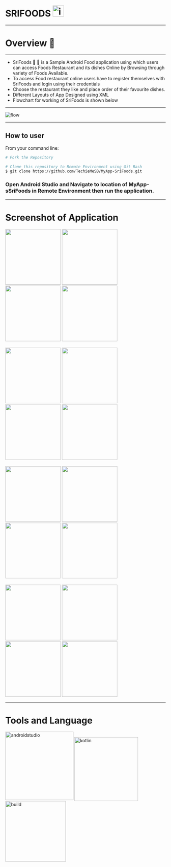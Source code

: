 # SRIFOODS  [<img  alt="icon" width="35px" src="Screenshots/app.jpg"/>](#)
<hr>

# Overview :scroll:
---
* SriFoods  :rice: :custard: is a Sample Android Food application using which users can access Foods Restaurant and its dishes Online by Browsing through variety of Foods Available.
* To access Food restaurant online users have to register themselves with SriFoods and login using their credentials
* Choose the restaurant they like and place order of their favourite dishes.
* Different Layouts of App Designed using XML 
* Flowchart for working of SriFoods is shown below
---
![flow](Screenshots/flowchart.jpg)

---
## How to user
From your command line:

```bash
# Fork the Repository

# Clone this repository to Remote Environment using Git Bash
$ git clone https://github.com/TechieMeSB/MyApp-SriFoods.git

```
### Open Android Studio and Navigate to location of MyApp-sSriFoods in Remote Environment then run the application.
---
# Screenshot of Application
<div>
  <img src="Screenshots/op.jpg" width="174">
  <img src="Screenshots/op1.jpg" width="174">
  <img src="Screenshots/op2.jpg" width="174">
  <img src="Screenshots/op3.jpg" width="174">
</div>
<br>
<div >
  <img src="Screenshots/op4.jpg" width="174">
  <img src="Screenshots/op5.jpg" width="174">
  <img src="Screenshots/op6.jpg" width="174">
  <img src="Screenshots/op7.jpg" width="174">
</div>
<br>
<div >
  <img src="Screenshots/op8.jpg" width="174">
  <img src="Screenshots/op9.jpg" width="174">
  <img src="Screenshots/op10.jpg" width="174">
  <img src="Screenshots/op11.jpg" width="174">
</div>
<br>
<div >
  <img src="Screenshots/op12.jpg" width="174">
  <img src="Screenshots/op13.jpg" width="174">
  <img src="Screenshots/op14.jpg" width="174">
  <img src="Screenshots/op16.jpg" width="174">
</div>


---
# Tools and Language 
[<img align="left" alt="androidstudio" width="214px" src="https://camo.githubusercontent.com/610e58fd3b260e5d4e106a42588e60d9a1bee971324a8c23d9e30f4302e7f371/68747470733a2f2f696d672e736869656c64732e696f2f62616467652f4275696c742532307573696e672d416e64726f69642053747564696f2d3166343235662e737667"/>](#)
<br>
[<img align="left" alt="kotlin" width="200px" src="https://camo.githubusercontent.com/2e5364d309a766030d13d1cf235db538076de20ffef30704eeed522e36f8fac7/68747470733a2f2f696d672e736869656c64732e696f2f62616467652f4d616465253230776974682d4b6f746c696e2d3166343235662e737667"/>](#)
<br>
[<img align="left" alt="build" width="190px" src="https://camo.githubusercontent.com/e5836c57c200644695d31ba01d95bef8888241245003fa34028a5d2ca081bd6e/68747470733a2f2f7472617669732d63692e6f72672f666f7373617369612f62616467652d6d616769632d616e64726f69642e7376673f6272616e63683d646576656c6f706d656e74"/>](#)
